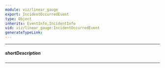 ```yaml
---
module: viz/linear_gauge
export: IncidentOccurredEvent
type: Object
inherits: EventInfo,IncidentInfo
uid: viz/linear_gauge:IncidentOccurredEvent
generateTypeLink: 
---
```

---
##### shortDescription
<!-- Description goes here -->

---
<!-- Description goes here -->